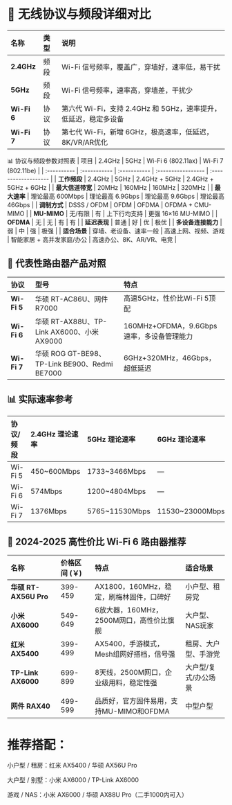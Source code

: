 # 📶 无线协议与频段详细对比

| 名称          | 类型 | 说明                                        |
| :---------- | :- | :---------------------------------------- |
| **2.4GHz**  | 频段 | Wi-Fi 信号频率，覆盖广，穿墙好，速率低，易干扰                |
| **5GHz**    | 频段 | Wi-Fi 信号频率，速率高，穿墙差，干扰少                    |
| **Wi-Fi 6** | 协议 | 第六代 Wi-Fi，支持 2.4GHz 和 5GHz，速率提升，低延迟，稳定多设备 |
| **Wi-Fi 7** | 协议 | 第七代 Wi-Fi，新增 6GHz，极高速率，低延迟，8K/VR/AR优化     |

📊 协议与频段参数对照表
| 项目          | 2.4GHz       | 5GHz         | Wi-Fi 6 (802.11ax) | Wi-Fi 7 (802.11be)   |
| :---------- | :----------- | :----------- | :----------------- | :------------------- |
| **工作频段**    | 2.4GHz       | 5GHz         | 2.4GHz + 5GHz      | 2.4GHz + 5GHz + 6GHz |
| **最大信道带宽**  | 20MHz        | 160MHz       | 160MHz             | 320MHz               |
| **最大速率**    | 理论最高 600Mbps | 理论最高 6.9Gbps | 理论最高 9.6Gbps       | 理论最高 46Gbps          |
| **调制方式**    | DSSS / OFDM  | OFDM         | OFDMA              | OFDMA + CMU-MIMO     |
| **MU-MIMO** | 无/有限         | 有            | 上下行均支持             | 更强 16×16 MU-MIMO     |
| **OFDMA**   | 无            | 无            | 有                  | 有                    |
| **延迟表现**    | 普通           | 好            | 优                  | 极优                   |
| **多设备连接能力** | 弱            | 中            | 强                  | 极强                   |
| **适合场景**    | 穿墙、老设备、速率一般  | 高速上网、视频、游戏   | 智能家居 + 高并发家庭/办公    | 高速办公、8K、AR/VR、电竞     |

## 📡 代表性路由器产品对照

| 协议          | 型号                                        | 特点                             |
| :---------- | :---------------------------------------- | :----------------------------- |
| **Wi-Fi 5** | 华硕 RT-AC86U、网件 R7000                      | 高速5GHz，性价比Wi-Fi 5顶配            |
| **Wi-Fi 6** | 华硕 RT-AX88U、TP-Link AX6000、小米 AX9000      | 160MHz+OFDMA，9.6Gbps速率，多设备管理能力 |
| **Wi-Fi 7** | 华硕 ROG GT-BE98、TP-Link BE900、Redmi BE7000 | 6GHz+320MHz，46Gbps，超低延迟        |

## 📊 实际速率参考

| 协议/频段   | 2.4GHz 理论速率  | 5GHz 理论速率       | 6GHz 理论速率        | 实际测速区间（Wi-Fi 6/7 路由） |
| :------ | :----------- | :-------------- | :--------------- | :------------------- |
| Wi-Fi 5 | 450\~600Mbps | 1733\~3466Mbps  | —                | 300\~900Mbps         |
| Wi-Fi 6 | 574Mbps      | 1200\~4804Mbps  | —                | 500\~1200Mbps        |
| Wi-Fi 7 | 1376Mbps     | 5765\~11530Mbps | 11530\~23000Mbps | 800Mbps\~2500Mbps+   |

## 📌 2024-2025 高性价比 Wi-Fi 6 路由器推荐

| 名称                  | 价格区间 (￥) | 特点                         | 适合场景        |
| :------------------ | :------- | :------------------------- | :---------- |
| **华硕 RT-AX56U Pro** | 399-459  | AX1800，160MHz，稳定，刷梅林固件，口碑好 | 小户型、租房党     |
| **小米 AX6000**       | 549-649  | 6放大器，160MHz，2500M网口，高性价比旗舰 | 大户型、NAS玩家   |
| **红米 AX5400**       | 399-499  | AX5400，手游模式，Mesh组网好搭档，信号强  | 租房、大户型、手游党  |
| **TP-Link AX6000**  | 699-899  | 8天线，2500M网口，企业级用料，稳定性强     | 大户型/复式/办公场景 |
| **网件 RAX40**        | 499-599  | 品质好，官方固件易用，支持MU-MIMO和OFDMA | 中型户型        |

# 推荐搭配：

小户型 / 租房：红米 AX5400 / 华硕 AX56U Pro

大户型 / 别墅：小米 AX6000 / TP-Link AX6000

游戏 / NAS：小米 AX6000 / 华硕 AX88U Pro（二手1000内可入）



